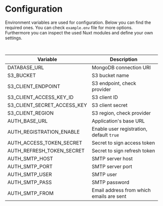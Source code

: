 # Configuration

Environment variables are used for configuration. Below you can find the required ones. You can check `example.env` file for more options. Furthermore you can inspect the used Nuxt modules and define your own settings.

<br>

| **Variable**                | **Description**                          |
| --------------------------- | ---------------------------------------- |
| DATABASE_URL                | MongoDB connection URI                   |
| S3_BUCKET                   | S3 bucket name                           |
| S3_CLIENT_ENDPOINT          | S3 endpoint, check provider              |
| S3_CLIENT_ACCESS_KEY_ID     | S3 client ID                             |
| S3_CLIENT_SECRET_ACCESS_KEY | S3 client secret                         |
| S3_CLIENT_REGION            | S3 region, check provider                |
| AUTH_BASE_URL               | Application's base URL                   |
| AUTH_REGISTRATION_ENABLE    | Enable user registration, default `true` |
| AUTH_ACCESS_TOKEN_SECRET    | Secret to sign access token              |
| AUTH_REFRESH_TOKEN_SECRET   | Secret to sign refresh token             |
| AUTH_SMTP_HOST              | SMTP server host                         |
| AUTH_SMTP_PORT              | SMTP server port                         |
| AUTH_SMTP_USER              | SMTP user                                |
| AUTH_SMTP_PASS              | SMTP password                            |
| AUTH_SMTP_FROM              | Email address from which emails are sent |
